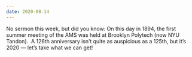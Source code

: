 ```yaml
---
date: 2020-08-14
---
```


No sermon this week, but did you know: On this day in 1894, the first summer
meeting of the AMS was held at Brooklyn Polytech (now NYU Tandon).  A 126th
anniversary isn’t quite as auspicious as a 125th, but it’s 2020 — let’s take
what we can get!

